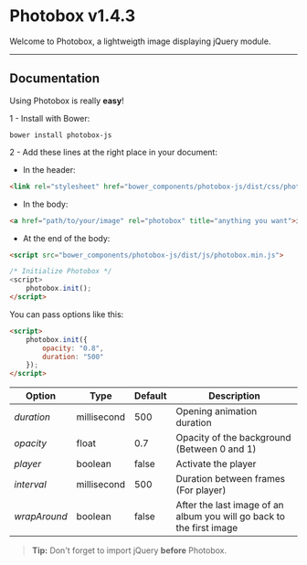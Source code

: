 Photobox v1.4.3
===============

Welcome to Photobox, a lightweigth image displaying jQuery module.

----------


Documentation
----------------------

Using Photobox is really **easy**!

1 - Install with Bower:
```
bower install photobox-js
```

2 - Add these lines at the right place in your document:

- In the header:
```html
<link rel="stylesheet" href="bower_components/photobox-js/dist/css/photobox.min.css">
```

- In the body:
```html
<a href="path/to/your/image" rel="photobox" title="anything you want">image or text</a>
```

- At the end of the body:
```html
<script src="bower_components/photobox-js/dist/js/photobox.min.js">

/* Initialize Photobox */
<script>
	photobox.init();
</script>
```

You can pass options like this:
```html
<script>
	photobox.init({
		opacity: "0.8",
		duration: "500"
	});
</script>
```

| Option       | Type | Default | Description                |
|--------------|------|---------|----------------------------|
| *duration* | millisecond | 500 | Opening animation duration |
| *opacity* | float | 0.7 | Opacity of the background (Between 0 and 1) |
| *player* | boolean | false | Activate the player |
| *interval* | millisecond | 500 | Duration between frames (For player) |
| *wrapAround* | boolean | false | After the last image of an album you will go back to the first image |

> **Tip:** Don't forget to import jQuery **before** Photobox.


